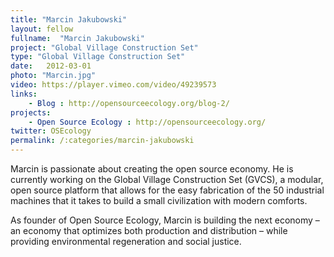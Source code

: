 ```yaml
---
title: "Marcin Jakubowski"
layout: fellow
fullname:  "Marcin Jakubowski"
project: "Global Village Construction Set"
type: "Global Village Construction Set"
date:   2012-03-01
photo: "Marcin.jpg"
video: https://player.vimeo.com/video/49239573
links:
    - Blog : http://opensourceecology.org/blog-2/
projects:
    - Open Source Ecology : http://opensourceecology.org/
twitter: OSEcology
permalink: /:categories/marcin-jakubowski
---
```

Marcin is passionate about creating the open source economy. He is currently working on the Global Village Construction Set (GVCS), a modular, open source platform that allows for the easy fabrication of the 50 industrial machines that it takes to build a small civilization with modern comforts.

As founder of Open Source Ecology, Marcin is building the next economy – an economy that optimizes both production and distribution – while providing environmental regeneration and social justice.
